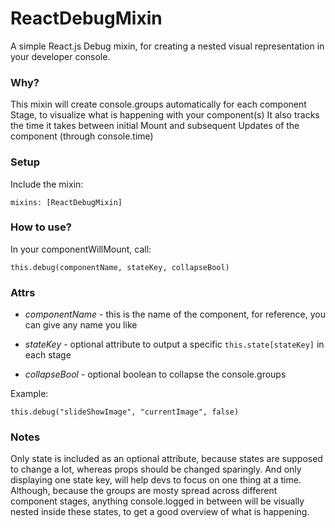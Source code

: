 # ReactDebugMixin #

A simple React.js Debug mixin, for creating a nested visual representation in your developer console.

### Why? ##

This mixin will create console.groups automatically for each component Stage, to visualize what is happening with your component(s)
It also tracks the time it takes between initial Mount and subsequent Updates of the component (through console.time)

### Setup ###

Include the mixin:

	mixins: [ReactDebugMixin]


### How to use? ###

In your componentWillMount, call:

    this.debug(componentName, stateKey, collapseBool)

### Attrs ###

* _componentName_ - this is the name of the component, for reference, you can give any name you like

* _stateKey_ - optional attribute to output a specific `this.state[stateKey]` in each stage

* _collapseBool_ - optional boolean to collapse the console.groups

Example:

    this.debug("slideShowImage", "currentImage", false)

### Notes ###

Only state is included as an optional attribute, because states are supposed to change a lot, whereas props should be changed sparingly. And only displaying one state key, will help devs to focus on one thing at a time.
Although, because the groups are mosty spread across different component stages, anything console.logged in between will be visually nested inside these states, to get a good overview of what is happening.